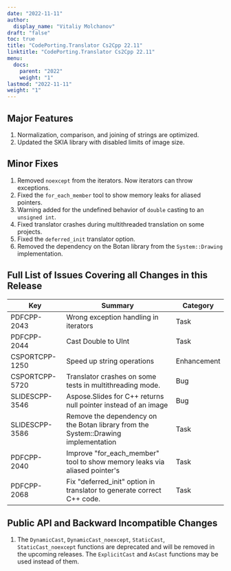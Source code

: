 ```yaml
---
date: "2022-11-11"
author:
  display_name: "Vitaliy Molchanov"
draft: "false"
toc: true
title: "CodePorting.Translator Cs2Cpp 22.11"
linktitle: "CodePorting.Translator Cs2Cpp 22.11"
menu:
  docs:
    parent: "2022"
    weight: "1"
lastmod: "2022-11-11"
weight: "1"
---
```


## Major Features ##

1. Normalization, comparison, and joining of strings are optimized.
1. Updated the SKIA library with disabled limits of image size.

## Minor Fixes ##

1. Removed `noexcept` from the iterators. Now iterators can throw exceptions.
1. Fixed the `for_each_member` tool to show memory leaks for aliased pointers.
1. Warning added for the undefined behavior of `double` casting to an `unsigned int`.
1. Fixed translator crashes during multithreaded translation on some projects.
1. Fixed the `deferred_init` translator option.
1. Removed the dependency on the Botan library from the `System::Drawing` implementation.

## Full List of Issues Covering all Changes in this Release ##

| Key          | Summary | Category |
|--------------| --- |----------|
|PDFCPP-2043|Wrong exception handling in iterators|Task|
|PDFCPP-2044|Cast Double to UInt|Task|
|CSPORTCPP-1250|Speed up string operations|Enhancement|
|CSPORTCPP-5720|Translator crashes on some tests in multithreading mode.|Bug|
|SLIDESCPP-3546|Aspose.Slides for C++ returns null pointer instead of an image|Bug|
|SLIDESCPP-3586|Remove the dependency on the Botan library from the System::Drawing implementation|Task|
|PDFCPP-2040|Improve "for_each_member" tool to show memory leaks via aliased pointer's|Task|
|PDFCPP-2068|Fix "deferred_init" option in translator to generate correct C++ code.|Task|

## Public API and Backward Incompatible Changes ##

1. The `DynamicCast`, `DynamicCast_noexcept`, `StaticCast`, `StaticCast_noexcept` functions are deprecated and will be removed in the upcoming releases. The `ExplicitCast` and `AsCast` functions may be used instead of them.

